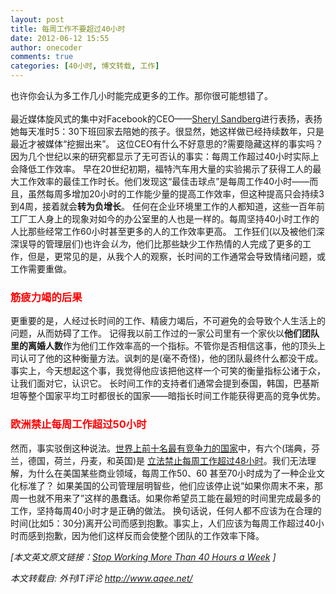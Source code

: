 ```yaml
---
layout: post
title: 每周工作不要超过40小时
date: 2012-06-12 15:55
author: onecoder
comments: true
categories: [40小时, 博文转载, 工作]
---
```

也许你会认为多工作几小时能完成更多的工作。那你很可能想错了。<br />
<br />
最近媒体旋风式的集中对Facebook的CEO&mdash;&mdash;<a href="http://www.cnn.com/2012/04/16/opinion/stone-leave-work-day/index.html?hpt=op_t1" target="_blank">Sheryl Sandberg</a>进行表扬，表扬她每天准时5：30下班回家去陪她的孩子。很显然，她这样做已经持续数年，只是最近才被媒体&ldquo;挖掘出来&rdquo;。 这位CEO有什么不好意思的?需要隐藏这样的事实吗？因为几个世纪以来的研究都显示了无可否认的事实：每周工作超过40小时实际上会降低工作效率。 早在20世纪初期，福特汽车用大量的实验揭示了获得工人的最大工作效率的最佳工作时长。他们发现这&ldquo;最佳击球点&rdquo;是每周工作40小时&mdash;&mdash;而且，虽然每周多增加20小时的工作能少量的提高工作效率，但这种提高只会持续3到4周，接着就会<strong>转为负增长</strong>。 任何在企业环境里工作的人都知道，这些一百年前工厂工人身上的现象对如今的办公室里的人也是一样的。每周坚持40小时工作的人比那些经常工作60小时甚至更多的人的工作效率更高。 工作狂们(以及被他们深深误导的管理层们)也许会<em>认为</em>，他们比那些缺少工作热情的人完成了更多的工作，但是，更常见的是，从我个人的观察，长时间的工作通常会导致情绪问题，或工作需要重做。
<h3>
	<span style="color: #ff0000;">筋疲力竭的后果</span></h3>
更重要的是，人经过长时间的工作、精疲力竭后，不可避免的会导致个人生活上的问题，从而妨碍了工作。 记得我以前工作过的一家公司里有一个家伙以<strong>他们团队里的离婚人数</strong>作为他们工作效率高的一个指标。不管你是否相信这事，他的顶头上司认可了他的这种衡量方法。讽刺的是(毫不奇怪)，他的团队最终什么都没干成。 事实上，今天想起这个事，我觉得他应该把他这样一个可笑的衡量指标公诸于众，让我们面对它，认识它。 长时间工作的支持者们通常会提到泰国，韩国，巴基斯坦等整个国家平均工时都很长的国家&mdash;&mdash;暗指长时间工作能获得更高的竞争优势。
<h3>
	<span style="color: #ff0000;">欧洲禁止每周工作超过50小时</span></h3>
然而，事实驳倒这种说法。<a href="http://en.wikipedia.org/wiki/Global_Competitiveness_Report" target="_blank">世界上前十名最有竞争力的国家</a>中，有六个(瑞典，芬兰，德国，荷兰，丹麦，和英国)是 <a href="http://en.wikipedia.org/wiki/Working_time" target="_blank">立法禁止每周工作超过48小时</a>。我们无法理解，为什么在美国某些商业领域，每周工作50、60 甚至70小时成为了一种企业文化标准了？ 如果美国的公司管理层明智些，他们应该停止说&ldquo;如果你周末不来，那周一也就不用来了&rdquo;这样的愚蠢话。如果你希望员工能在最短的时间里完成最多的工作，坚持每周40小时才是正确的做法。 换句话说，任何人都不应该为在合理的时间(比如5：30分)离开公司而感到抱歉。事实上，人们应该为每周工作超过40小时而感到抱歉，因为他们这样反而会使整个团队的工作效率下降。
<p id="page-note">
	<cite>[本文英文原文链接：<a href="http://www.inc.com/geoffrey-james/stop-working-more-than-40-hours-a-week.html">Stop Working More Than 40 Hours a Week</a>&nbsp;]</cite></p>
<cite>本文转载自: 外刊IT评论&nbsp;<a href="http://www.aqee.net/" rel="nofollow" target="_blank">http://www.aqee.net/</a>&nbsp;</cite>
